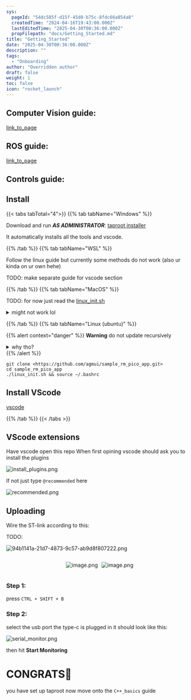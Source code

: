 ```yaml
---
sys:
  pageId: "54dc585f-d15f-45d0-b75c-8fdc66a854a8"
  createdTime: "2024-04-16T19:43:00.000Z"
  lastEditedTime: "2025-04-30T00:36:00.000Z"
  propFilepath: "docs/Getting_Started.md"
title: "Getting_Started"
date: "2025-04-30T00:36:00.000Z"
description: ""
tags:
  - "Onboarding"
author: "Overridden author"
draft: false
weight: 1
toc: false
icon: "rocket_launch"
---
```


## Computer Vision guide:

[link_to_page](86d45bc0-388b-4d26-8848-44f255f73d0e)

## ROS guide:

[link_to_page](3c76c1de-ec8f-46d6-8b0a-294005edc2d5)

## Controls guide:

## Install

{{< tabs tabTotal="4">}}
{{% tab tabName="Windows" %}}

Download and run _**AS ADMINISTRATOR**_: [taproot installer](https://github.com/Thornbots/TeachingFreshies/releases/tag/1.0)

It automatically installs all the tools and vscode.

{{% /tab %}}
{{% tab tabName="WSL" %}}

Follow the linux guide but currently some methods do not work (also ur kinda on ur own hehe)

TODO: make separate guide for vscode section

{{% /tab %}}
{{% tab tabName="MacOS" %}}

TODO: for now just read the [linux_init.sh](https://github.com/agmui/sample_rm_pico_app/blob/main/linux_init.sh)

<details>
<summary>might not work lol</summary>

`brew install libusb pkg-config`

Next install: [vscode](https://code.visualstudio.com/Download)

</details>

{{% /tab %}}
{{% tab tabName="Linux (ubuntu)" %}}

{{% alert context="danger" %}}
**Warning** do not update recursively
<details>
<summary>why tho?</summary>
There are some submodules that may go on for a while (like tinyusb) and I highly
recommend you don't need to get them.
If you want to see what submodules I update just look in `linux_init.sh`
</details>
{{% /alert %}}

```shell
git clone <https://github.com/agmui/sample_rm_pico_app.git>
cd sample_rm_pico_app
./linux_init.sh && source ~/.bashrc
```

## Install VScode

[vscode](https://code.visualstudio.com/Download)

{{% /tab %}}
{{< /tabs >}}

## VScode extensions

Have vscode open this repo
When first opining vscode should ask you to install the plugins

![install_plugins.png](https://prod-files-secure.s3.us-west-2.amazonaws.com/d518164a-d88e-44d1-a4ee-3adb3bd8bce0/89bd30f0-1825-4e77-867b-0a41ce370880/install_plugins.png?X-Amz-Algorithm=AWS4-HMAC-SHA256&X-Amz-Content-Sha256=UNSIGNED-PAYLOAD&X-Amz-Credential=ASIAZI2LB466Y4PICFFV%2F20250717%2Fus-west-2%2Fs3%2Faws4_request&X-Amz-Date=20250717T110829Z&X-Amz-Expires=3600&X-Amz-Security-Token=IQoJb3JpZ2luX2VjEFoaCXVzLXdlc3QtMiJIMEYCIQCUiLybGoa31VdmaYZm9yDK4pbNa0xRmTkZDBAs7tF0xAIhAIwegGsVid8lwD5WwavYcf7yofJsNUxD6WIFd%2BtQ9urTKv8DCHMQABoMNjM3NDIzMTgzODA1Igwn3o2hx%2FMIYHT%2B%2Fjsq3AM5tOFbkgEU7Z%2Fre%2FWYWnPpIF33nlpQXGuUWqhQJmHpppGVv2AqTi1fjU1bWtR1fBzFMY2cn2553tlGyFFH3xAbsuYjja92inrIVab6LgPg9HdRHw2AAnsEI0u%2B14f73YJW3voZg5FBYdwj2qsNhGU4umYsmso1dJczQ24mdHZiDTij9MyQtR2s5DFDl8M6W3AWIV4FdQt%2BIlf2QodLrzkcbHR%2BCt9UupVLtIsHFnpOGxApPmpVf%2B2kdX58OXitWi%2BpAkKsdz%2BJnrS%2FplC7Q512kjn1jitkotFqRw3m3OSvXtdHx7rz9NM8ZWUDW1MCTZfGuSFHxyIHsyII%2B7o6QzWWrOVicXbTbde48w9yWEC%2BaTtMcfVsGKdpsF2sziz5PNWxVnIa%2BTVvTvTSpRq2n%2F31yS%2B6kYv%2Bs6SAAQztMuRuBQ87iLikFNhqJoXbj%2Bw6QAZozUQRvL4sgHdYiwZ4JYLtX5V%2Fst7EIxgcE6ds5G%2Fxt%2B4QboShUVRBAfWqqQ9uUrqLs4%2B3hZg8h6iazlFCRob%2Fp4iW6ZPAz2sc9cBl%2Fml1MmqfAkp1DU%2B5h6Y3sK%2B1aJcC8ExWZjsieMajprP0%2F45mcSHlvYo3NrB0Tf9GGyyfNk%2BFSWKGHF%2BQKMcg7jDJkuPDBjqkAQwIOy97np9%2FWCpEZg4sQoRR4BZ4sfRuMKCvaoMlc4sQz2U9Lj2eraOuyT%2FxLaY7h2V2f2PGCE4InT6T5rPrObCrMPnNn%2BaLDMj95yzPJv0ObY2qW33uNZpLynDK9P1jxeHzi%2B6KI2qK7bWnmrRxovDgboq4w8dH4vIEqlVmULqigyESZZXHNk3NcOLiNZMPW9junhCVR0eo1fphMDkYy%2FkKeB%2Bi&X-Amz-Signature=36d9f846876f072b35d43ec367265c6c9b75b5e877998340098062e6e5708409&X-Amz-SignedHeaders=host&x-amz-checksum-mode=ENABLED&x-id=GetObject)

If not just type `@recommended` here  

![recommended.png](https://prod-files-secure.s3.us-west-2.amazonaws.com/d518164a-d88e-44d1-a4ee-3adb3bd8bce0/61e661e9-5d85-4dfc-be0d-8d2097a5e793/recommended.png?X-Amz-Algorithm=AWS4-HMAC-SHA256&X-Amz-Content-Sha256=UNSIGNED-PAYLOAD&X-Amz-Credential=ASIAZI2LB466Y4PICFFV%2F20250717%2Fus-west-2%2Fs3%2Faws4_request&X-Amz-Date=20250717T110829Z&X-Amz-Expires=3600&X-Amz-Security-Token=IQoJb3JpZ2luX2VjEFoaCXVzLXdlc3QtMiJIMEYCIQCUiLybGoa31VdmaYZm9yDK4pbNa0xRmTkZDBAs7tF0xAIhAIwegGsVid8lwD5WwavYcf7yofJsNUxD6WIFd%2BtQ9urTKv8DCHMQABoMNjM3NDIzMTgzODA1Igwn3o2hx%2FMIYHT%2B%2Fjsq3AM5tOFbkgEU7Z%2Fre%2FWYWnPpIF33nlpQXGuUWqhQJmHpppGVv2AqTi1fjU1bWtR1fBzFMY2cn2553tlGyFFH3xAbsuYjja92inrIVab6LgPg9HdRHw2AAnsEI0u%2B14f73YJW3voZg5FBYdwj2qsNhGU4umYsmso1dJczQ24mdHZiDTij9MyQtR2s5DFDl8M6W3AWIV4FdQt%2BIlf2QodLrzkcbHR%2BCt9UupVLtIsHFnpOGxApPmpVf%2B2kdX58OXitWi%2BpAkKsdz%2BJnrS%2FplC7Q512kjn1jitkotFqRw3m3OSvXtdHx7rz9NM8ZWUDW1MCTZfGuSFHxyIHsyII%2B7o6QzWWrOVicXbTbde48w9yWEC%2BaTtMcfVsGKdpsF2sziz5PNWxVnIa%2BTVvTvTSpRq2n%2F31yS%2B6kYv%2Bs6SAAQztMuRuBQ87iLikFNhqJoXbj%2Bw6QAZozUQRvL4sgHdYiwZ4JYLtX5V%2Fst7EIxgcE6ds5G%2Fxt%2B4QboShUVRBAfWqqQ9uUrqLs4%2B3hZg8h6iazlFCRob%2Fp4iW6ZPAz2sc9cBl%2Fml1MmqfAkp1DU%2B5h6Y3sK%2B1aJcC8ExWZjsieMajprP0%2F45mcSHlvYo3NrB0Tf9GGyyfNk%2BFSWKGHF%2BQKMcg7jDJkuPDBjqkAQwIOy97np9%2FWCpEZg4sQoRR4BZ4sfRuMKCvaoMlc4sQz2U9Lj2eraOuyT%2FxLaY7h2V2f2PGCE4InT6T5rPrObCrMPnNn%2BaLDMj95yzPJv0ObY2qW33uNZpLynDK9P1jxeHzi%2B6KI2qK7bWnmrRxovDgboq4w8dH4vIEqlVmULqigyESZZXHNk3NcOLiNZMPW9junhCVR0eo1fphMDkYy%2FkKeB%2Bi&X-Amz-Signature=329afc58b783f9b8404073c2a03e21a232039f5d367ee53613b5d693ba65b8c2&X-Amz-SignedHeaders=host&x-amz-checksum-mode=ENABLED&x-id=GetObject)

## Uploading

Wire the ST-link according to this:

TODO:

![94b1141a-21d7-4873-9c57-ab9d8f807222.png](https://prod-files-secure.s3.us-west-2.amazonaws.com/d518164a-d88e-44d1-a4ee-3adb3bd8bce0/e5fad17d-ab82-4300-9f4c-505ab4b1202c/94b1141a-21d7-4873-9c57-ab9d8f807222.png?X-Amz-Algorithm=AWS4-HMAC-SHA256&X-Amz-Content-Sha256=UNSIGNED-PAYLOAD&X-Amz-Credential=ASIAZI2LB466Y4PICFFV%2F20250717%2Fus-west-2%2Fs3%2Faws4_request&X-Amz-Date=20250717T110829Z&X-Amz-Expires=3600&X-Amz-Security-Token=IQoJb3JpZ2luX2VjEFoaCXVzLXdlc3QtMiJIMEYCIQCUiLybGoa31VdmaYZm9yDK4pbNa0xRmTkZDBAs7tF0xAIhAIwegGsVid8lwD5WwavYcf7yofJsNUxD6WIFd%2BtQ9urTKv8DCHMQABoMNjM3NDIzMTgzODA1Igwn3o2hx%2FMIYHT%2B%2Fjsq3AM5tOFbkgEU7Z%2Fre%2FWYWnPpIF33nlpQXGuUWqhQJmHpppGVv2AqTi1fjU1bWtR1fBzFMY2cn2553tlGyFFH3xAbsuYjja92inrIVab6LgPg9HdRHw2AAnsEI0u%2B14f73YJW3voZg5FBYdwj2qsNhGU4umYsmso1dJczQ24mdHZiDTij9MyQtR2s5DFDl8M6W3AWIV4FdQt%2BIlf2QodLrzkcbHR%2BCt9UupVLtIsHFnpOGxApPmpVf%2B2kdX58OXitWi%2BpAkKsdz%2BJnrS%2FplC7Q512kjn1jitkotFqRw3m3OSvXtdHx7rz9NM8ZWUDW1MCTZfGuSFHxyIHsyII%2B7o6QzWWrOVicXbTbde48w9yWEC%2BaTtMcfVsGKdpsF2sziz5PNWxVnIa%2BTVvTvTSpRq2n%2F31yS%2B6kYv%2Bs6SAAQztMuRuBQ87iLikFNhqJoXbj%2Bw6QAZozUQRvL4sgHdYiwZ4JYLtX5V%2Fst7EIxgcE6ds5G%2Fxt%2B4QboShUVRBAfWqqQ9uUrqLs4%2B3hZg8h6iazlFCRob%2Fp4iW6ZPAz2sc9cBl%2Fml1MmqfAkp1DU%2B5h6Y3sK%2B1aJcC8ExWZjsieMajprP0%2F45mcSHlvYo3NrB0Tf9GGyyfNk%2BFSWKGHF%2BQKMcg7jDJkuPDBjqkAQwIOy97np9%2FWCpEZg4sQoRR4BZ4sfRuMKCvaoMlc4sQz2U9Lj2eraOuyT%2FxLaY7h2V2f2PGCE4InT6T5rPrObCrMPnNn%2BaLDMj95yzPJv0ObY2qW33uNZpLynDK9P1jxeHzi%2B6KI2qK7bWnmrRxovDgboq4w8dH4vIEqlVmULqigyESZZXHNk3NcOLiNZMPW9junhCVR0eo1fphMDkYy%2FkKeB%2Bi&X-Amz-Signature=7804ecd963c50a93a15d10907eb24fc40d94988118b536d341178ea83be3bca0&X-Amz-SignedHeaders=host&x-amz-checksum-mode=ENABLED&x-id=GetObject)

<div style="display: flex;flex-direction: row; column-gap:10px; max-width: 630px;justify-content: center;">
<div>

![image.png](https://prod-files-secure.s3.us-west-2.amazonaws.com/d518164a-d88e-44d1-a4ee-3adb3bd8bce0/210ecb78-1116-4d7b-b9b7-2292f66fa2c2/image.png?X-Amz-Algorithm=AWS4-HMAC-SHA256&X-Amz-Content-Sha256=UNSIGNED-PAYLOAD&X-Amz-Credential=ASIAZI2LB466TBMH7FXR%2F20250717%2Fus-west-2%2Fs3%2Faws4_request&X-Amz-Date=20250717T110831Z&X-Amz-Expires=3600&X-Amz-Security-Token=IQoJb3JpZ2luX2VjEFoaCXVzLXdlc3QtMiJHMEUCIQD7JK3ij2l2tIOmbg3G%2FgvWL3xVyZoxpTCvUyOW9rPvFQIgcZiCP4%2BvgUhC0bzoLKA967BYI2jBG%2BclTFQaZJT%2Bomoq%2FwMIcxAAGgw2Mzc0MjMxODM4MDUiDD1SaQgKm%2Bifc%2Bin6ircA6TFfEYQjhXhTTaRtLRHpMeAlunWlNfTcvUiSvpJ96giEpRY79Rpw01Zxyh0is1jzBqptx3UkrTYTIn9jTefAgNM2Zwh0Fw06b6a%2FN%2FZF%2BtKF1MpTfoNFBdXbVKGOhos7z8sW5GAnLBhaQOP6G9kigpxrQs7OpbHLGTJoNXcwQ7jDdc2vPrxnxRxXizGkNK8eS%2BFhM1ov3hxOcEbHlbCL3St6oX%2FuSyrHd%2FrGWr%2BNqs4J00hxSttu7LHHYDJAfEActgLNylPIOUpXFrTQEcgj8VPwQb9%2FfNnfCPkPX5HCVB%2BSU8WJ12r72OqnR4JXK4bYsuJnobIAh%2FeketvGoT8QN5I2lNeJ3wmY7uOAFsggSVPAPkZhjnfrbtX%2FAsjZzewfr0erQxP%2FVsu4D%2FkjpaXxBnfAkS7y8qR8XXrokuL4WPHN74D88Wl2oezii4mwBMXkZ9JEgwzq1acMFS9E1%2BbY4vfSQ2BpUq%2FklgQyRnlAcgtO2WFDhM1n7wbP1Rtke4q%2FaEVSAr4ifOT0%2F7G7PU%2FTgZH5T%2FKhDIuA26XF6BqTPgWNT%2FGh5Kf9p1tLZ3%2BCP9%2BqFiY%2BcRF0DG7TkhjRMp5slJ2pBXcCQnQrlnrQfWArGtkD5ub1ETftvQ4NzKIMJWS48MGOqUBKsV5i4SD8cS%2FClhVA9JV8GOlI6zC4idJmTHfu7WNKGHfXvTXo6fl3QjHPcmbrDVSh%2B%2FdNdnWcZGMZqreWPaqgyKlGMn%2Fi7mUtd%2Bj5Oadeco23CPeLcggnz5OFkDL1Cg0YBeLhaKneKYClnwjvBGqrRYtmw%2FPyp1ZiGaYoxXLWGXl3seE%2FJfzUJoUEu%2FzJoXP351A9z3Nh6HvNrvU1n1k%2F213fqIU&X-Amz-Signature=59176bac0db12ab15b0f25812c987dd20fd5eb77f768ba4f1f2af54396a08e9e&X-Amz-SignedHeaders=host&x-amz-checksum-mode=ENABLED&x-id=GetObject)

</div>
<div>

![image.png](https://prod-files-secure.s3.us-west-2.amazonaws.com/d518164a-d88e-44d1-a4ee-3adb3bd8bce0/33a0fd0f-8ca6-4a86-8e09-26e95ded1fff/image.png?X-Amz-Algorithm=AWS4-HMAC-SHA256&X-Amz-Content-Sha256=UNSIGNED-PAYLOAD&X-Amz-Credential=ASIAZI2LB466V3KRDXQT%2F20250717%2Fus-west-2%2Fs3%2Faws4_request&X-Amz-Date=20250717T110831Z&X-Amz-Expires=3600&X-Amz-Security-Token=IQoJb3JpZ2luX2VjEFoaCXVzLXdlc3QtMiJIMEYCIQCyqMyvOxLFzcuzdKDdRxBeG%2FUUlvkNqFXidTmmAIOLzgIhAIZrUstuq5CddZ29EmGmkA7fNIgSsCUbECa6i1JM3Q4EKv8DCHMQABoMNjM3NDIzMTgzODA1IgzX3aVgxavPODSFDR8q3AOj7fSrZ9yhfFHCCeAtniFoX2ZIkudJVwrRjzDBRQsoiv%2FIVJiuPjbKnEnt%2FxgIXjEwcEg%2FgtnsNzw%2BOstjUYQ8Hc8qwfUqy2pmiQQp%2BIjxVASolMGa0sQqWOyhnRxzDEVhofp01p4vnbnoo4o7L4hIxG2IDC5HFgZLnnrPUYk0xT3sAjgb7J1k8TImaoUd%2FWt8HfZGQz9nrg15irYGl00XQgnrk%2BekdbO3%2Fmmuhl6Gm3kbFimS%2BKAkpOyAjPMjbpRakg8alIPy0y2j7bKjmNEVwdeMLSgACF7ESEJwCp9NqF9BBarG3GJXbJNrlMaK1yETpxPso3yLsTraviEKRMZ7TnC3%2Bjr4tQGdUwV0trsd5HtCCF62QH2E2yYrp4inNj3Swfp6crY7pQuupuA1pVAMphR2woXs7va7PDuHebyQyPYIHjrf3y3WI6tGufXzXlLpWkUOhSa0MScPts5PjWXKAmKaRYWQzM2%2BIberSrlaUIkxFuFPAOn5JvUG2nxxBMOHGVbjm%2BaZ0FxBBp4xsfd90Y05jD0kSfOaeaPiy4cR1k8BEw4RY1dbNCB07iLWZ7yqpnSw7Bic02rItU0vea4KLbya%2Bsm4XBi6CCxZGD2WCTsRq6j%2F89IfF4jA6jCTkuPDBjqkAfTyKOVOJHuuYNpSCE6UMO7p0GUEUj8QkmY%2F7EN937naCiGW%2BLtR2fQZg7nZeIiZ5IJ6Fe2MvL1taxzAK0EofQAIWWfXC5gR6YhxiZ71Vs2CX2p6S2s4KXoQntNPwei83hN0JKTi3klX2fHckXuXf7W4pihUz1maFjvzOekRD%2B0%2FlK34Xk0qYU1Tiqln40kXB7%2FGLt6aDrgIp%2Bp7peIOh44J52Df&X-Amz-Signature=2c352120042985951d869dc573faf91bc5460fd05ea2562aad2bb47a7fc0b40f&X-Amz-SignedHeaders=host&x-amz-checksum-mode=ENABLED&x-id=GetObject)

</div>
</div>

### Step 1:

press `CTRL + SHIFT + B`

### Step 2:

select the usb port the type-c is plugged in it should look like this:

![serial_monitor.png](https://prod-files-secure.s3.us-west-2.amazonaws.com/d518164a-d88e-44d1-a4ee-3adb3bd8bce0/f03f4774-05d4-4393-b6a0-d5efb6d315ab/serial_monitor.png?X-Amz-Algorithm=AWS4-HMAC-SHA256&X-Amz-Content-Sha256=UNSIGNED-PAYLOAD&X-Amz-Credential=ASIAZI2LB466Y4PICFFV%2F20250717%2Fus-west-2%2Fs3%2Faws4_request&X-Amz-Date=20250717T110829Z&X-Amz-Expires=3600&X-Amz-Security-Token=IQoJb3JpZ2luX2VjEFoaCXVzLXdlc3QtMiJIMEYCIQCUiLybGoa31VdmaYZm9yDK4pbNa0xRmTkZDBAs7tF0xAIhAIwegGsVid8lwD5WwavYcf7yofJsNUxD6WIFd%2BtQ9urTKv8DCHMQABoMNjM3NDIzMTgzODA1Igwn3o2hx%2FMIYHT%2B%2Fjsq3AM5tOFbkgEU7Z%2Fre%2FWYWnPpIF33nlpQXGuUWqhQJmHpppGVv2AqTi1fjU1bWtR1fBzFMY2cn2553tlGyFFH3xAbsuYjja92inrIVab6LgPg9HdRHw2AAnsEI0u%2B14f73YJW3voZg5FBYdwj2qsNhGU4umYsmso1dJczQ24mdHZiDTij9MyQtR2s5DFDl8M6W3AWIV4FdQt%2BIlf2QodLrzkcbHR%2BCt9UupVLtIsHFnpOGxApPmpVf%2B2kdX58OXitWi%2BpAkKsdz%2BJnrS%2FplC7Q512kjn1jitkotFqRw3m3OSvXtdHx7rz9NM8ZWUDW1MCTZfGuSFHxyIHsyII%2B7o6QzWWrOVicXbTbde48w9yWEC%2BaTtMcfVsGKdpsF2sziz5PNWxVnIa%2BTVvTvTSpRq2n%2F31yS%2B6kYv%2Bs6SAAQztMuRuBQ87iLikFNhqJoXbj%2Bw6QAZozUQRvL4sgHdYiwZ4JYLtX5V%2Fst7EIxgcE6ds5G%2Fxt%2B4QboShUVRBAfWqqQ9uUrqLs4%2B3hZg8h6iazlFCRob%2Fp4iW6ZPAz2sc9cBl%2Fml1MmqfAkp1DU%2B5h6Y3sK%2B1aJcC8ExWZjsieMajprP0%2F45mcSHlvYo3NrB0Tf9GGyyfNk%2BFSWKGHF%2BQKMcg7jDJkuPDBjqkAQwIOy97np9%2FWCpEZg4sQoRR4BZ4sfRuMKCvaoMlc4sQz2U9Lj2eraOuyT%2FxLaY7h2V2f2PGCE4InT6T5rPrObCrMPnNn%2BaLDMj95yzPJv0ObY2qW33uNZpLynDK9P1jxeHzi%2B6KI2qK7bWnmrRxovDgboq4w8dH4vIEqlVmULqigyESZZXHNk3NcOLiNZMPW9junhCVR0eo1fphMDkYy%2FkKeB%2Bi&X-Amz-Signature=5430f3c4d39a2621227afbeed25e0237fd36ce9a11b870e802e388f6593d4209&X-Amz-SignedHeaders=host&x-amz-checksum-mode=ENABLED&x-id=GetObject)

then hit **Start Monitoring**

# CONGRATS🎉

you have set up taproot now move onto the `C++_basics` guide
